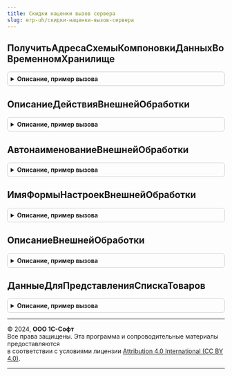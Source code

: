```yaml
---
title: Скидки наценки вызов сервера
slug: erp-uh/скидки-наценки-вызов-сервера
---
```



## ПолучитьАдресаСхемыКомпоновкиДанныхВоВременномХранилище
<details style="margin: 1em 0; padding: 0.5em; border: 1px solid #ccc; border-radius: 6px;">

<summary style="font-weight: bold; cursor: pointer;">Описание, пример вызова</summary>

```bsl

// Получить адреса схемы компоновки данных во временном хранилище
//
// Параметры:
//  Форма - ФормаКлиентскогоПриложения - Форма, содержит в том числе:
//  	* Объект - ДокументОбъект - Документ
//  Имя - Строка - Имя схемы.
//
// Возвращаемое значение:
//  Структура - адреса схемы компоновки данных во временном хранилище.
//
Функция ПолучитьАдресаСхемыКомпоновкиДанныхВоВременномХранилище(Форма, Имя) Экспорт
```

Пример вызова
```bsl
Результат = СкидкиНаценкиВызовСервера.ПолучитьАдресаСхемыКомпоновкиДанныхВоВременномХранилище(Форма, Имя) 
```
</details>

## ОписаниеДействияВнешнейОбработки
<details style="margin: 1em 0; padding: 0.5em; border: 1px solid #ccc; border-radius: 6px;">

<summary style="font-weight: bold; cursor: pointer;">Описание, пример вызова</summary>

```bsl

// Описание действия внешней обработки
//
// Параметры:
//  ВнешняяОбработка - ВнешняяОбработка - Объект подключенной обработки.
//  АдресНастроекВнешнейОбработки - Строка - Адрес настроек во временном хранилище.
//
// Возвращаемое значение:
//  Строка - Описание действия внешней обработки.
//
Функция ОписаниеДействияВнешнейОбработки(ВнешняяОбработка, АдресНастроекВнешнейОбработки) Экспорт
```

Пример вызова
```bsl
Результат = СкидкиНаценкиВызовСервера.ОписаниеДействияВнешнейОбработки(ВнешняяОбработка, АдресНастроекВнешнейОбработки) 
```
</details>

## АвтонаименованиеВнешнейОбработки
<details style="margin: 1em 0; padding: 0.5em; border: 1px solid #ccc; border-radius: 6px;">

<summary style="font-weight: bold; cursor: pointer;">Описание, пример вызова</summary>

```bsl

// Автонаименование внешней обработки
//
// Параметры:
//  ВнешняяОбработка - ВнешняяОбработка - Объект подключенной обработки.
//  АдресНастроекВнешнейОбработки - Строка - Адрес настроек во временном хранилище.
//
// Возвращаемое значение:
//  Строка - Наименование
//
Функция АвтонаименованиеВнешнейОбработки(ВнешняяОбработка, АдресНастроекВнешнейОбработки) Экспорт
```

Пример вызова
```bsl
Результат = СкидкиНаценкиВызовСервера.АвтонаименованиеВнешнейОбработки(ВнешняяОбработка, АдресНастроекВнешнейОбработки) 
```
</details>

## ИмяФормыНастроекВнешнейОбработки
<details style="margin: 1em 0; padding: 0.5em; border: 1px solid #ccc; border-radius: 6px;">

<summary style="font-weight: bold; cursor: pointer;">Описание, пример вызова</summary>

```bsl

// Имя формы настроек внешней обработки
//
// Параметры:
//  ВнешняяОбработка - ВнешняяОбработка - Объект подключенной обработки.
//  АдресНастроекВнешнейОбработки - Строка - Адрес настроек во временном хранилище.
//
// Возвращаемое значение:
//  Строка - Имя формы настроек внешней обработки.
//
Функция ИмяФормыНастроекВнешнейОбработки(ВнешняяОбработка, АдресНастроекВнешнейОбработки) Экспорт
```

Пример вызова
```bsl
Результат = СкидкиНаценкиВызовСервера.ИмяФормыНастроекВнешнейОбработки(ВнешняяОбработка, АдресНастроекВнешнейОбработки) 
```
</details>

## ОписаниеВнешнейОбработки
<details style="margin: 1em 0; padding: 0.5em; border: 1px solid #ccc; border-radius: 6px;">

<summary style="font-weight: bold; cursor: pointer;">Описание, пример вызова</summary>

```bsl

// Описание внешней обработки
//
// Параметры:
//  ВнешняяОбработка - ВнешняяОбработка - Объект подключенной обработки.
//  АдресНастроекВнешнейОбработки - Строка - Адрес настроек во временном хранилище.
//
// Возвращаемое значение:
//  Структура - Описание внешней обработки.
//
Функция ОписаниеВнешнейОбработки(ВнешняяОбработка, АдресНастроекВнешнейОбработки) Экспорт
```

Пример вызова
```bsl
Результат = СкидкиНаценкиВызовСервера.ОписаниеВнешнейОбработки(ВнешняяОбработка, АдресНастроекВнешнейОбработки) 
```
</details>

## ДанныеДляПредставленияСпискаТоваров
<details style="margin: 1em 0; padding: 0.5em; border: 1px solid #ccc; border-radius: 6px;">

<summary style="font-weight: bold; cursor: pointer;">Описание, пример вызова</summary>

```bsl

// Данные для представления списка товаров
//
// Параметры:
//  Ссылка - СправочникСсылка.СкидкиНаценки - Скидка (наценка).
//
// Возвращаемое значение:
//  Структура - Данные для представления списка товаров.
//
Функция ДанныеДляПредставленияСпискаТоваров(Ссылка) Экспорт
```

Пример вызова
```bsl
Результат = СкидкиНаценкиВызовСервера.ДанныеДляПредставленияСпискаТоваров(Ссылка) 
```
</details>

---

© 2024, **ООО 1С-Софт**  
Все права защищены. Эта программа и сопроводительные материалы предоставляются  
в соответствии с условиями лицензии [Attribution 4.0 International (CC BY 4.0)](https://creativecommons.org/licenses/by/4.0/legalcode).

---

